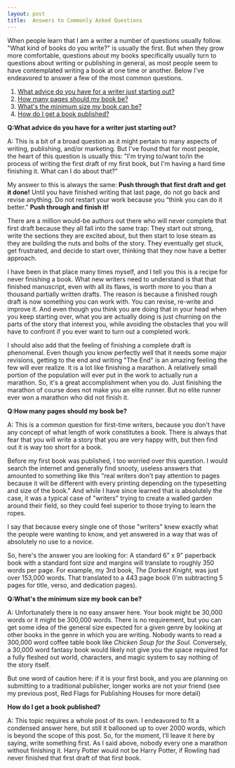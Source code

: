 ```yaml
---
layout: post
title:  Answers to Commonly Asked Questions
---
```


When people learn that I am a writer a number of questions usually follow. "What kind of books do you write?" is usually the first. But when they grow more comfortable, questions about my books specifically usually turn to questions about writing or publishing in general, as most people seem to have contemplated writing a book at one time or another. Below I've endeavored to answer a few of the most common questions.


<!--more-->

1. [What advice do you have for a writer just starting out?](#q1)
2. [How many pages should my book be?](#q2)
3. [What's the minimum size my book can be?](#q3)
4. [How do I get a book published?](#q4)


**<a name="q1">Q:What advice do you have for a writer just starting out?</a>**

A: This is a bit of a broad question as it might pertain to many aspects of writing, publishing, and/or marketing. But I've found that for most people, the heart of this question is usually this: "I'm trying to/want to/in the process of writing the first draft of my first book, but I'm having a hard time finishing it. What can I do about that?"
 
My answer to this is always the same: **Push through that first draft and get it done!** Until you have finished writing that last page, do not go back and revise anything. Do not restart your work because you “think you can do it better.” **Push through and finish it!**
 
There are a million would-be authors out there who will never complete that first draft because they all fall into the same trap: They start out strong, write the sections they are excited about, but then start to lose steam as they are building the nuts and bolts of the story. They eventually get stuck, get frustrated, and decide to start over, thinking that they now have a better approach.
 
I have been in that place many times myself, and I tell you this is a recipe for never finishing a book. What new writers need to understand is that that finished manuscript, even with all its flaws, is worth more to you than a thousand partially written drafts. The reason is because a finished rough draft is now something you can work with. You can revise, re-write and improve it. And even though you think you are doing that in your head when you keep starting over, what you are actually doing is just churning on the parts of the story that interest you, while avoiding the obstacles that you will have to confront if you ever want to turn out a completed work.
 
I should also add that the feeling of finishing a complete draft is phenomenal. Even though you know perfectly well that it needs some major revisions, getting to the end and writing "The End" is an amazing feeling the few will ever realize. It is a lot like finishing a marathon. A relatively small portion of the population will ever put in the work to actually run a marathon. So, it's a great accomplishment when you do. Just finishing the marathon of course does not make you an elite runner. But no elite runner ever won a marathon who did not finish it.


**<a name="q2">Q:How many pages should my book be?</a>**

A: This is a common question for first-time writers, because you don't have any concept of what length of work constitutes a book. There is always that fear that you will write a story that you are very happy with, but then find out it is way too short for a book.
 
Before my first book was published, I too worried over this question. I would search the internet and generally find snooty, useless answers that amounted to something like this "real writers don't pay attention to pages because it will be different with every printing depending on the typesetting and size of the book." And while I have since learned that is absolutely the case, it was a typical case of "writers" trying to create a walled garden around their field, so they could feel superior to those trying to learn the ropes. 
 
I say that because every single one of those "writers" knew exactly what the people were wanting to know, and yet answered in a way that was of absolutely no use to a novice. 
 
So, here's the answer you are looking for: A standard 6" x 9" paperback book with a standard font size and margins will translate to roughly 350 words per page. For example, my 3rd book, _The Darkest Knight,_ was just over 153,000 words. That translated to a 443 page book (I'm subtracting 5 pages for title, verso, and dedication pages). 


**<a name="q3">Q:What's the minimum size my book can be?</a>**

A: Unfortunately there is no easy answer here. Your book might be 30,000 words or it might be 300,000 words. There is no requirement, but you can get some idea of the general size expected for a given genre by looking at other books in the genre in which you are writing. Nobody wants to read a 300,000 word coffee table book like _Chicken Soup for the Soul._ Conversely, a 30,000 word fantasy book would likely not give you the space required for a fully fleshed out world, characters, and magic system to say nothing of the story itself. 
 
But one word of caution here: if it is your first book, and you are planning on submitting to a traditional publisher, longer works are not your friend (see my previous post, Red Flags for Publishing Houses for more detail)

**<a name="q4">How do I get a book published?</a>**

A: This topic requires a whole post of its own. I endeavored to fit a condensed answer here, but still it ballooned up to over 2000 words, which is beyond the scope of this post. So, for the moment, I’ll leave it here by saying, write something first. As I said above, nobody every one a marathon without finishing it. Harry Potter would not be Harry Potter, if Rowling had never finished that first draft of that first book.
